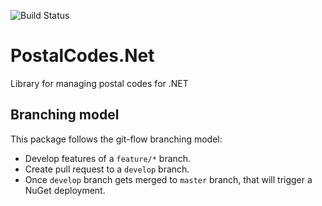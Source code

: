 ![Build Status](https://ci.appveyor.com/api/projects/status/cy4u6dksn5v9avaq)

# PostalCodes.Net
Library for managing postal codes for .NET

## Branching model

This package follows the git-flow branching model:
* Develop features of a ```feature/*``` branch.
* Create pull request to a ```develop``` branch.
* Once ```develop``` branch gets merged to ```master``` branch, that will trigger a NuGet deployment.